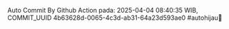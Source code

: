 Auto Commit By Github Action pada: 2025-04-04 08:40:35 WIB, COMMIT_UUID 4b63628d-0065-4c3d-ab31-64a23d593ae0 #autohijau🗿
